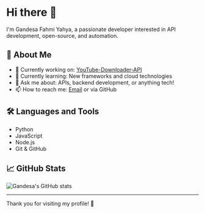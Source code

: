 # Hi there 👋

I'm Gandesa Fahmi Yahya, a passionate developer interested in API development, open-source, and automation.

## 🚀 About Me
- 🔭 Currently working on: [YouTube-Downloader-API](https://github.com/gandesfahmiyah/YouTube-Downloader-API)
- 🌱 Currently learning: New frameworks and cloud technologies
- 💬 Ask me about: APIs, backend development, or anything tech!
- 📫 How to reach me: [Email](mailto:your.email@example.com) or via GitHub

## 🛠️ Languages and Tools
- Python
- JavaScript
- Node.js
- Git & GitHub

## 📈 GitHub Stats
![Gandesa's GitHub stats](https://github-readme-stats.vercel.app/api?username=gandesfahmiyah&show_icons=true&theme=default)

---

Thank you for visiting my profile! 🚀
